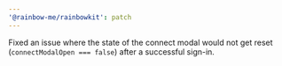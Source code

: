 ```yaml
---
'@rainbow-me/rainbowkit': patch
---
```


Fixed an issue where the state of the connect modal would not get reset (`connectModalOpen === false`) after a successful sign-in.
